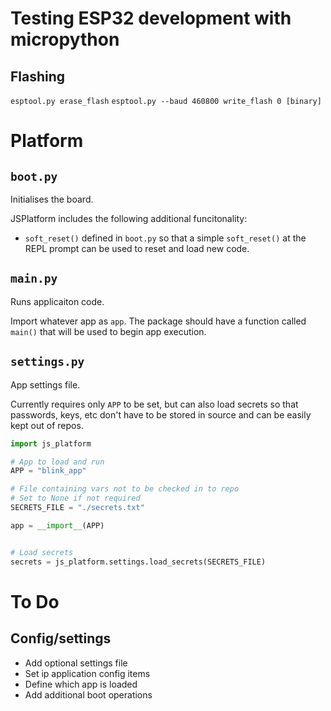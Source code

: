 # Testing ESP32 development with micropython


## Flashing
`esptool.py erase_flash`
`esptool.py --baud 460800 write_flash 0 [binary]`



# Platform

## `boot.py`

Initialises the board.

JSPlatform includes the following additional funcitonality:

 - `soft_reset()` defined in `boot.py` so that a simple `soft_reset()`
   at the REPL prompt can be used to reset and load new code.
   
## `main.py` 

Runs applicaiton code.

Import whatever app as `app`. The package should have a function
called `main()` that will be used to begin app execution.

## `settings.py`

App settings file.

Currently requires only `APP` to be set, but can also load secrets so
that passwords, keys, etc don't have to be stored in source and can be
easily kept out of repos.

```python
import js_platform

# App to load and run
APP = "blink_app"

# File containing vars not to be checked in to repo
# Set to None if not required
SECRETS_FILE = "./secrets.txt"

app = __import__(APP)


# Load secrets
secrets = js_platform.settings.load_secrets(SECRETS_FILE)

```

# To Do

## Config/settings
 - Add optional settings file
  - Set ip application config items 
  - Define which app is loaded
  - Add additional boot operations 
